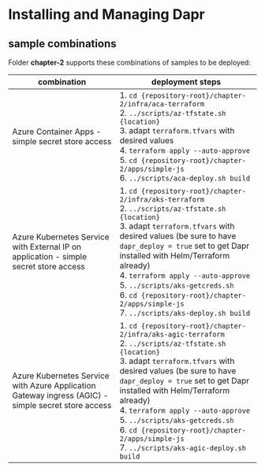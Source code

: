 # Installing and Managing Dapr

## sample combinations

Folder **chapter-2** supports these combinations of samples to be deployed:

| combination | deployment steps |
| ---- | ---- |
| Azure Container Apps - simple secret store access | 1. `cd {repository-root}/chapter-2/infra/aca-terraform`<br/>2. `../scripts/az-tfstate.sh {location}`<br/>3. adapt `terraform.tfvars` with desired values<br/>4. `terraform apply --auto-approve`<br/>5. `cd {repository-root}/chapter-2/apps/simple-js`<br/>6. `../scripts/aca-deploy.sh build` |
| Azure Kubernetes Service with External IP on application - simple secret store access | 1. `cd {repository-root}/chapter-2/infra/aks-terraform`<br/>2. `../scripts/az-tfstate.sh {location}`<br/>3. adapt `terraform.tfvars` with desired values (be sure to have `dapr_deploy = true` set to get Dapr installed with Helm/Terraform already)<br/>4. `terraform apply --auto-approve`<br/>5. `../scripts/aks-getcreds.sh`<br/>6. `cd {repository-root}/chapter-2/apps/simple-js`<br/>7. `../scripts/aks-deploy.sh build` |
| Azure Kubernetes Service with Azure Application Gateway ingress (AGIC) - simple secret store access | 1. `cd {repository-root}/chapter-2/infra/aks-agic-terraform`<br/>2. `../scripts/az-tfstate.sh {location}`<br/>3. adapt `terraform.tfvars` with desired values (be sure to have `dapr_deploy = true` set to get Dapr installed with Helm/Terraform already)<br/>4. `terraform apply --auto-approve`<br/>5. `../scripts/aks-getcreds.sh`<br/>6. `cd {repository-root}/chapter-2/apps/simple-js`<br/>7. `../scripts/aks-agic-deploy.sh build` |
